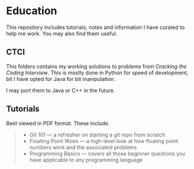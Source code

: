 # Education

This repository includes tutorials, notes and information I have curated to help me work. You may also find them useful.


## CTCI

This folders contains my working solutions to problems from *Cracking the Coding Interview*. This is mostly done in Python for speed of development, bit I have opted for Java for bit manipulation.

I may port them to Java or C++ in the future.

## Tutorials

Best viewed in PDF format. These include.

>- Git 101 — a refresher on starting a git repo from scratch
>- Floating Point Woes — a high-level look at how floating point numbers work and the associated problems
>- Programming Basics — covers all those beginner questions you have applicable to any programming language
